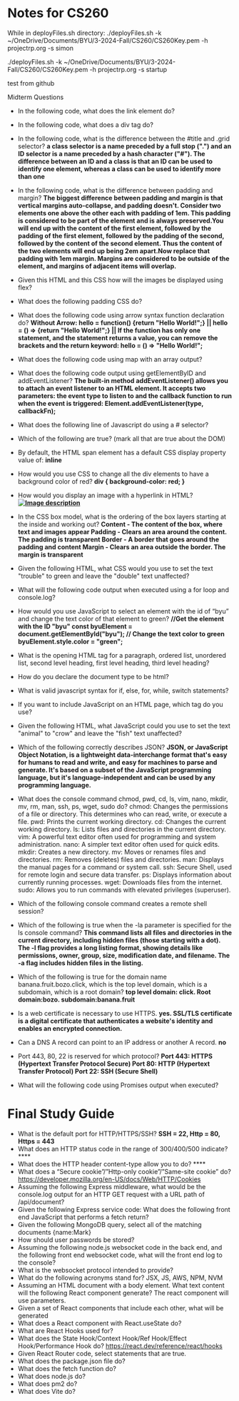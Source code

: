 # Notes for CS260

While in deployFiles.sh directory:
./deployFiles.sh -k  ~/OneDrive/Documents/BYU/3-2024-Fall/CS260/CS260Key.pem -h projectrp.org -s simon

./deployFiles.sh -k  ~/OneDrive/Documents/BYU/3-2024-Fall/CS260/CS260Key.pem -h projectrp.org -s startup


test from github

Midterm Questions
* In the following code, what does the link element do? 
* In the following code, what does a div tag do?
* In the following code, what is the difference between the #title and .grid selector? **a class selector is a name preceded by a full stop (".") and an ID selector is a name preceded by a hash character ("#"). The difference between an ID and a class is that an ID can be used to identify one element, whereas a class can be used to identify more than one**
* In the following code, what is the difference between padding and margin? **The biggest difference between padding and margin is that vertical margins auto-collapse, and padding doesn't. Consider two elements one above the other each with padding of 1em. This padding is considered to be part of the element and is always preserved.You will end up with the content of the first element, followed by the padding of the first element, followed by the padding of the second, followed by the content of the second element. Thus the content of the two elements will end up being 2em apart.Now replace that padding with 1em margin. Margins are considered to be outside of the element, and margins of adjacent items will overlap.** 
* Given this HTML and this CSS how will the images be displayed using flex?
* What does the following padding CSS do?
* What does the following code using arrow syntax function declaration do? **Without Arrow: hello = function() {return "Hello World!";} || hello = () => {return "Hello World!";} || If the function has only one statement, and the statement returns a value, you can remove the brackets and the return keyword: hello = () => "Hello World!";**
* What does the following code using map with an array output?
* What does the following code output using getElementByID and addEventListener? **The built-in method addEventListener() allows you to attach an event listener to an HTML element. It accepts two parameters: the event type to listen to and the callback function to run when the event is triggered: Element.addEventListener(type, callbackFn);**
* What does the following line of Javascript do using a # selector?
* Which of the following are true? (mark all that are true about the DOM)
* By default, the HTML span element has a default CSS display property value of: **inline**
* How would you use CSS to change all the div elements to have a background color of red? **div {
  background-color: red;
}**
* How would you display an image with a hyperlink in HTML? **<a href="https://example.com">
  <img src="image.jpg" alt="Image description">
</a>**
* In the CSS box model, what is the ordering of the box layers starting at the inside and working out?
    **Content - The content of the box, where text and images appear
    Padding - Clears an area around the content. The padding is transparent
    Border - A border that goes around the padding and content
    Margin - Clears an area outside the border. The margin is transparent** 
* Given the following HTML, what CSS would you use to set the text "trouble" to green and leave the "double" text unaffected?
* What will the following code output when executed using a for loop and console.log?
* How would you use JavaScript to select an element with the id of “byu” and change the text color of that element to green? **//Get the element with the ID "byu"
const byuElement = document.getElementById("byu");
// Change the text color to green
byuElement.style.color = "green";**
* What is the opening HTML tag for a paragraph, ordered list, unordered list, second level heading, first level heading, third level heading?
* How do you declare the document type to be html? **<!DOCTYPE html>**
* What is valid javascript syntax for if, else, for, while, switch statements?

* If you want to include JavaScript on an HTML page, which tag do you use? **<script src="script.js"></script>**
* Given the following HTML, what JavaScript could you use to set the text "animal" to "crow" and leave the "fish" text unaffected?
* Which of the following correctly describes JSON? **JSON, or JavaScript Object Notation, is a lightweight data-interchange format that's easy for humans to read and write, and easy for machines to parse and generate. It's based on a subset of the JavaScript programming language, but it's language-independent and can be used by any programming language.**
* What does the console command chmod, pwd, cd, ls, vim, nano, mkdir, mv, rm, man, ssh, ps, wget, sudo  do?
chmod: Changes the permissions of a file or directory. This determines who can read, write, or execute a file.
pwd: Prints the current working directory.
cd: Changes the current working directory.
ls: Lists files and directories in the current directory.
vim: A powerful text editor often used for programming and system administration.
nano: A simpler text editor often used for quick edits.
mkdir: Creates a new directory.
mv: Moves or renames files and directories.
rm: Removes (deletes) files and directories.
man: Displays the manual pages for a command or system call.
ssh: Secure Shell, used for remote login and secure data transfer.
ps: Displays information about currently running processes.
wget: Downloads files from the internet.
sudo: Allows you to run commands with elevated privileges (superuser).
* Which of the following console command creates a remote shell session? 
* Which of the following is true when the -la parameter is specified for the ls console command? **This command lists all files and directories in the current directory, including hidden files (those starting with a dot). The -l flag provides a long listing format, showing details like permissions, owner, group, size, modification date, and filename. The -a flag includes hidden files in the listing.**
* Which of the following is true for the domain name banana.fruit.bozo.click, which is the top level domain, which is a subdomain, which is a root domain? **top level domain: click. Root domain:bozo. subdomain:banana.fruit**
* Is a web certificate is necessary to use HTTPS. **yes. SSL/TLS certificate is a digital certificate that authenticates a website's identity and enables an encrypted connection.**
* Can a DNS A record can point to an IP address or another A record. **no**
* Port 443, 80, 22 is reserved for which protocol? **Port 443: HTTPS (Hypertext Transfer Protocol Secure)
Port 80: HTTP (Hypertext Transfer Protocol)
Port 22: SSH (Secure Shell)**
* What will the following code using Promises output when executed?
  





# Final Study Guide
* What is the default port for HTTP/HTTPS/SSH? **SSH = 22, Http = 80, Https = 443**
* What does an HTTP status code in the range of 300/400/500 indicate? ****
* What does the HTTP header content-type allow you to do? ****
* What does a “Secure cookie”/”Http-only cookie”/”Same-site cookie” do? https://developer.mozilla.org/en-US/docs/Web/HTTP/Cookies
* Assuming the following Express middleware, what would be the console.log output for an HTTP GET request with a URL path of /api/document?
* Given the following Express service code: What does the following front end JavaScript that performs a fetch return?
* Given the following MongoDB query, select all of the matching documents {name:Mark}
* How should user passwords be stored?
* Assuming the following node.js websocket code in the back end, and the following front end websocket code, what will the front end log to the console?
* What is the websocket protocol intended to provide?
* What do the following acronyms stand for? JSX, JS, AWS, NPM, NVM
* Assuming an HTML document with a body element. What text content will the following React component generate?  The react component will use parameters.
* Given a set of React components that include each other, what will be generated
* What does a React component with React.useState do?
* What are React Hooks used for?
* What does the State Hook/Context Hook/Ref Hook/Effect Hook/Performance Hook do? https://react.dev/reference/react/hooks
* Given React Router code, select statements that are true.
* What does the package.json file do?
* What does the fetch function do?
* What does node.js do?
* What does pm2 do?
* What does Vite do?

